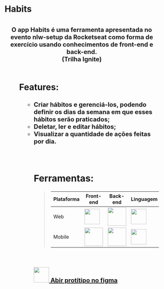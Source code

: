 <h1>Habits<h1>
<div style="font-size: 20px" align="center">O app Habits é uma ferramenta apresentada no evento nlw-setup da Rocketseat como forma de exercício usando conhecimentos de front-end e back-end. <br>(Trilha Ignite)</div> <br>
<ul>Features:<ul>
<div style="font-size: 20px">
<li>Criar hábitos e gerenciá-los, podendo definir os dias da semana em que esses hábitos serão praticados;</li>
<li>Deletar, ler e editar hábitos;</li>
<li>Visualizar a quantidade de ações feitas por dia.</li> <br> <br>
</div>

<div style="font-size: 20px; align: center">
<h2 style="font-size: 30px">Ferramentas:</h2>

> |Plataforma|Front-end|Back-end|Linguagem| 
> | ---------- | --- | ---------| --------|
> | Web  |<div>[<img height="50px" src="https://upload.wikimedia.org/wikipedia/commons/thumb/a/a7/React-icon.svg/2300px-React-icon.svg.png">](https://reactjs.org "ReactJS") </div>| <div>[<img height="60px" src="https://cdn3.iconfinder.com/data/icons/logos-and-brands-adobe/512/233_Node_Js-512.png">](https://nodejs.org "NodeJS") </div> | <div>[<img height="50px" src="https://bognarjunior.files.wordpress.com/2018/09/typescript.png">](https://www.typescriptlang.org "Typescript")</div>
> | Mobile   |<div>[<img height="60px" src="https://www.iteachrecruiters.com/img/blog/logo/react-native.png">](https://reactnative.dev "React Native")</div>| <div>[<img height="60px" src="https://cdn3.iconfinder.com/data/icons/logos-and-brands-adobe/512/233_Node_Js-512.png">](https://nodejs.org "NodeJS") </div> | <div>[<img height="50px" src="https://bognarjunior.files.wordpress.com/2018/09/typescript.png">](https://www.typescriptlang.org "Typescript")</div>
<br>

[<img height="50px" src="https://upload.wikimedia.org/wikipedia/commons/3/33/Figma-logo.svg"> Abir protítipo no figma ](https://www.figma.com/community/file/1195326661124171197)

</div>